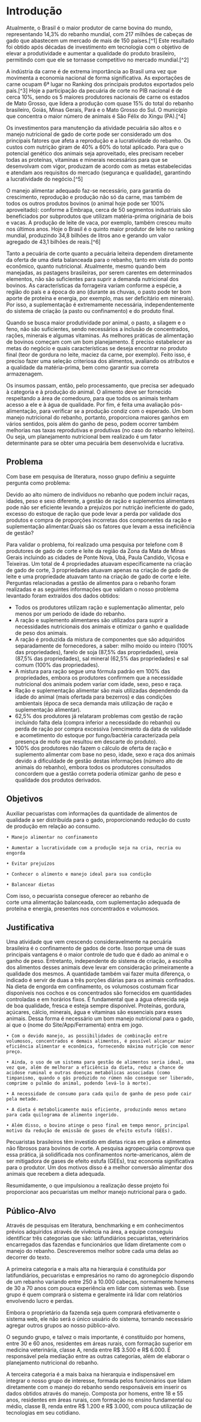 # Introdução

Atualmente, o Brasil é o maior produtor de carne bovina do mundo, representando 14,3% do rebanho mundial, com 217 milhões de cabeças de gado que abastecem um mercado de mais de 150 países.[^1] Este resultado foi obtido após décadas de investimento em tecnologia com o objetivo de elevar a produtividade e aumentar a qualidade do produto brasileiro, permitindo com que ele se tornasse competitivo no mercado mundial.[^2] 

A indústria da carne é de extrema importância ao Brasil uma vez que movimenta a economia nacional de forma significativa. As exportações de carne ocupam 6ª lugar no Ranking dos principais produtos exportados pelo país.[^3] Hoje a participação da pecuária de corte no PIB nacional é de cerca 10%, sendo os 5 maiores produtores nacionais de carne os estados de Mato Grosso, que lidera a produção com quase 15% do total do rebanho brasileiro, Goiás, Minas Gerais, Pará e o Mato Grosso do Sul. O município que concentra o maior número de animais é São Félix do Xingu (PA).[^4] 

Os investimentos para manutenção da atividade pecuária são altos e o manejo nutricional de gado de corte pode ser considerado um dos principais fatores que afeta a reprodução e a lucratividade do rebanho. Os custos com nutrição giram de 40% a 60% do total aplicado. Para que o potencial genético dos animais seja aproveitado, eles precisam receber todas as proteínas, vitaminas e minerais necessários para que se desenvolvam com vigor, produzam de acordo com as metas estabelecidas e atendam aos requisitos do mercado (segurança e qualidade), garantindo a lucratividade do negócio.[^5] 

O manejo alimentar adequado faz-se necessário, para garantia do crescimento, reprodução e produção não só da carne, mas também de todos os outros produtos bovinos (o animal hoje pode ser 100% aproveitado): conforme a Embrapa, cerca de 50 segmentos industriais são beneficiados por subprodutos que utilizam matéria-prima originária de bois e vacas. A produção de leite de vaca, por exemplo, também cresceu muito nos últimos anos. Hoje o Brasil é o quinto maior produtor de leite no ranking mundial, produzindo 34,8 bilhões de litros ano e gerando um valor agregado de 43,1 bilhões de reais.[^6]  

Tanto a pecuária de corte quanto a pecuária leiteira dependem diretamente da oferta de uma dieta balanceada para o rebanho, tanto em vista do ponto econômico, quanto nutricional.  Atualmente, mesmo quando bem manejadas, as pastagens brasileiras, por serem carentes em determinados elementos, não são suficientes para suprir a demanda nutricional dos bovinos. As características da forrageira variam conforme a espécie, a região do país e a época do ano (durante as chuvas, o pasto pode ter bom aporte de proteína e energia, por exemplo, mas ser deficitário em minerais). Por isso, a suplementação é extremamente necessária, independentemente do sistema de criação (a pasto ou confinamento) e do produto final.  

Quando se busca maior produtividade por animal, o pasto, a silagem e o feno, não são suficientes, sendo necessários a inclusão de concentrados, rações, minerais e algumas vitaminas. As melhores práticas de alimentação de bovinos começam com um bom planejamento. É preciso estabelecer as metas do negócio e quais características se deseja encontrar no produto final (teor de gordura no leite, maciez da carne, por exemplo). Feito isso, é preciso fazer uma seleção criteriosa dos alimentos, avaliando os atributos e a qualidade da matéria-prima, bem como garantir sua correta armazenagem. 

Os insumos passam, então, pelo processamento, que precisa ser adequado à categoria e à produção do animal. O alimento deve ser fornecido respeitando a área de comedouro, para que todos os animais tenham acesso a ele e à água de qualidade. Por fim, é feita uma avaliação pós-alimentação, para verificar se a produção condiz com o esperado. Um bom manejo nutricional do rebanho, portanto, proporciona maiores ganhos em vários sentidos, pois além do ganho de peso, podem ocorrer também melhorias nas taxas reprodutivas e produtivas (no caso do rebanho leiteiro). Ou seja, um planejamento nutricional bem realizado é um fator determinante para se obter uma pecuária bem desenvolvida e lucrativa. 

## Problema

Com base em pesquisa de literatura, nosso grupo definiu a seguinte pergunta como problema: 

Devido ao alto número de indivíduos no rebanho que podem incluir raças, idades, peso e sexo diferente,  a gestão de ração e suplementos alimentares pode não ser eficiente levando a prejuízos por nutrição ineficiente do gado, excesso do estoque de ração que pode levar a perda por validade dos produtos e compra de proporções incorretas dos componentes da ração e suplementação alimentar.Quais são os fatores que levam a essa ineficiência de gestão?

Para validar o problema, foi realizado uma pesquisa por telefone com 8 produtores de gado de corte e leite da região da Zona da Mata de Minas Gerais incluindo as cidades de Ponte Nova, Ubá, Paula Candido, Viçosa e Teixeiras. Um total de 4 propriedades atuavam especificamente na criação de gado de corte, 3 propriedades atuavam apenas na criação de gado de leite e uma propriedade atuavam tanto na criação de gado de corte e leite. Perguntas relacionadas a gestão de alimentos para o rebanho foram realizadas e as seguintes informações que validam o nosso problema levantado foram extraídos dos dados obtidos:

- Todos os produtores utilizam ração e suplementação alimentar, pelo menos por um período de idade do rebanho.
- A ração e suplemento alimentares são utilizados para suprir a necessidades nutricionais dos animais e otimizar o ganho e qualidade de peso dos animais.
- A ração é produzida da mistura de componentes que são adquiridos separadamente de fornecedores, a saber: milho moído ou inteiro (100% das propriedades), farelo de soja (87,5% das propriedades), ureia (87,5% das propriedades), sal mineral (62,5% das propriedades) e sal comum (100% das propriedades).
- A mistura para ração segue uma fórmula padrão em 100% das propriedades, embora os produtores confirmem que a necessidade nutricional dos animais podem variar com idade, sexo, peso e raça.
- Ração e suplementação alimentar são mais utilizadas dependendo da idade do animal (mais ofertada para bezerros) e das condições ambientais (época de seca demanda mais utilização de ração e suplementação alimentar).
- 62,5% dos produtores já relataram problemas com gestão de ração incluindo falta dela (compra inferior a necessidade do rebanho) ou perda de ração por compra excessiva (vencimento da data de validade e acometimento do estoque por fungo/bactéria caracterizada pela presença de mofo que resultou em descarte do produto).
- 100% dos produtores não fazem o cálculo de oferta de ração e suplemento alimentar com base no peso, idade, sexo e raça dos animais devido a dificuldade de gestão destas informações (número alto de animais do rebanho), embora todos os produtores consultados concordem que a gestão correta poderia otimizar ganho de peso e qualidade dos produtos derivados.

## Objetivos

Auxiliar pecuaristas com informações da quantidade de alimentos de qualidade a ser distribuída  para o gado, proporcionando  redução do custo de produção em relação ao consumo.

	• Manejo alimentar no confinamento

	• Aumentar a lucratividade com a produção seja na cria, recria ou engorda

	• Evitar prejuízos

	• Conhecer o alimento e manejo ideal para sua condição

	• Balancear dietas

Com isso, o pecuarista consegue oferecer ao rebanho de corte uma alimentação balanceada, com suplementação adequada de proteína e energia, presentes nos concentrados e volumosos.

## Justificativa

Uma atividade que vem crescendo consideravelmente na pecuária brasileira é o confinamento de gados de corte. Isso porque uma de suas principais vantagens é o maior controle de tudo que é dado ao animal e o ganho de peso.
Entretanto, independente do sistema de criação, a escolha dos alimentos desses animais deve levar em consideração primeiramente a qualidade dos mesmos. A quantidade também vai fazer muita diferença, o indicado é servir de duas a três porções diárias para os animais confinados.
Na dieta de engorda em confinamento, os volumosos costumam ficar disponíveis nos cochos e os concentrados são fornecidos em quantidades controladas e em horários fixos. É fundamental que a água oferecida seja de boa qualidade, fresca e esteja sempre disponível. Proteínas, gordura, açúcares, cálcio, minerais, água e vitaminas são essenciais para esses animais. 
Dessa forma é necessário um bom manejo nutricional para o gado, ai que o (nome do Site/App/Ferramenta) entra em jogo.

	• Com o devido manejo, as possibilidades de combinação entre volumosos, concentrados e demais alimentos, é possível alcançar maior eficiência alimentar e econômica, fornecendo máxima nutrição com menor preço.

	• Ainda, o uso de um sistema para gestão de alimentos seria ideal, uma vez que, além de melhorar a eficiência da dieta, reduz a chance de acidose ruminal e outras doenças metabólicas associadas (como timpanismo, quando o gás produzido no rúmen não consegue ser liberado, comprime o pulmão do animal, podendo levá-lo à morte). 

	• A necessidade de consumo para cada quilo de ganho de peso pode cair pela metade.

	• A dieta é metabolicamente mais eficiente, produzindo menos metano para cada quilograma de alimento ingerido.

	• Além disso, o bovino atinge o peso final em tempo menor, principal motivo da redução de emissão de gases de efeito estufa (GEEs).
	
Pecuaristas brasileiros têm investido em dietas ricas em grãos e alimentos não fibrosos para bovinos de corte. A pesquisa agropecuária comprova que essa prática, já solidificada nos confinamentos norte-americanos, além de ser mitigadora de gases de efeito estufa (GEEs), traz economia significativa para o produtor. Um dos motivos disso é a melhor conversão alimentar dos animais que recebem a dieta adequada.

Resumidamente, o que impulsionou a realização desse projeto foi proporcionar aos pecuaristas um melhor manejo nutricional para o gado.

## Público-Alvo


Através de pesquisas em literatura, benchmarking e em conhecimentos prévios adquiridos através de  vivência na área, a equipe conseguiu identificar três categorias que são:  latifundiários pecuaristas, veterinários encarregados das fazendas e funcionários que lidam diretamente com o manejo do rebanho. Descreveremos melhor sobre cada uma delas ao decorrer do texto.

A primeira categoria e a mais alta na hierarquia é constituída por  latifundiários, pecuaristas e empresários no ramo do agronegócio  dispondo de um rebanho variando entre 250 a 10.000 cabeças, normalmente homens de 30 a 70 anos com pouca experiência em lidar com sistemas web. Esse grupo é quem comprará o sistema e geralmente irá lidar com relatórios envolvendo lucro e perdas.

Embora o proprietário da fazenda seja quem comprará efetivamente o sistema web, ele não será o único usuário do sistema, tornando necessário agregar outros grupos ao nosso público-alvo.

O segundo grupo, e talvez o mais importante, é constituído por homens, entre 30 e 60 anos, residentes em áreas rurais, com formação superior em medicina veterinária, classe A, renda entre R$ 3.500 e R$ 6.000. É responsável pela mediação entre as outras categorias, além de elaborar o planejamento nutricional do rebanho.  

A terceira categoria é a mais baixa na hierarquia e indispensável em integrar o nosso grupo de interesse, formada pelos funcionários que lidam diretamente com o manejo do rebanho sendo responsáveis em inserir os dados obtidos através do manejo. Composta por homens, entre 18 e 55 anos, residentes em áreas rurais, com formação no ensino fundamental ou médio, classe B, renda entre R$ 1.200 e R$ 3.000, com pouca utilização de tecnologias em seu cotidiano.


